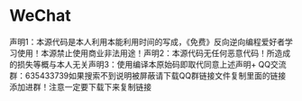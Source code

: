 # WeChat
声明1：本源代码是本人利用本能利用时间的写成，《免费》反向逆向编程爱好者学习使用！本源禁止使用商业非法用途！声明2：本源代码无任何恶意代码！所造成的损失等概与本人无关声明3：使用编译本原始码即取代同意上述声明+
QQ交流群：635433739如果搜索不到说明被屏蔽请下载QQ群链接文件复制里面的链接添加进群！注意一定要下载下来复制链接 
